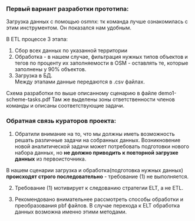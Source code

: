 ### Первый вариант разработки прототипа:

Загрузка данных с помощью osmnx: тк команда лучше ознакомилась с этим инструментом. 	Он показался нам удобным.

В ETL процессе 3 этапа:
1. Сбор всех данных по указанной территории 
2. Обработка - в нашем случае, фильтрация нужных типов объектов и тегов по проценту их заполняемости в OSM - оставлять те, которые заполнены у 90% объектов.
3. Загрузка в БД.	
Между этапами данные передаются в .сsv файлах.

Схема разработки по выше описанному сценарию в файле demo1-scheme-tasks.pdf
Там же выделены зоны ответственности членов команды и описаны соответствующие задачи.


### Обратная связь кураторов проекта:
	
1. Обратили внимание на то, что мы должны иметь возможность решать различные задачи на собранных данных. Возникновение новой аналитической задачи может потребовать подготовки нового набора данных, но **не должно приводить к повторной загрузке данных** из первоисточника.
   
В нашем сценарии загрузка и обработка(подготовка нужных данных) **происходят строго последовательно** - требование (1) не выполняется.

2. Требование (1) мотивирует к следованию стратегии ELT, а не ETL. 

4. Рекомендовано внимательнее рассмотреть способы обработки и преобразования pbf файлов. В случае перехода к ELT обработка данных возможна именно этими методами.
	